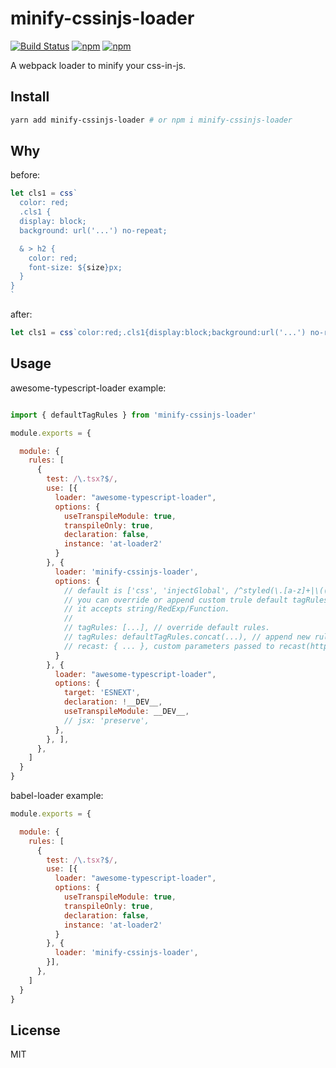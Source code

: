 # minify-cssinjs-loader


[![Build Status](https://travis-ci.org/hydux/minify-cssinjs-loader.svg?branch=master)](https://travis-ci.org/hydux/minify-cssinjs-loader) [![npm](https://img.shields.io/npm/v/minify-cssinjs-loader.svg)](https://www.npmjs.com/package/minify-cssinjs-loader) [![npm](https://img.shields.io/npm/dm/minify-cssinjs-loader.svg)](https://www.npmjs.com/package/minify-cssinjs-loader)

A webpack loader to minify your css-in-js.

## Install

```sh
yarn add minify-cssinjs-loader # or npm i minify-cssinjs-loader
```

## Why

before:
```js
let cls1 = css`
  color: red;
  .cls1 {
  display: block;
  background: url('...') no-repeat;

  & > h2 {
    color: red;
    font-size: ${size}px;
  }
}
`
```

after:
```js
let cls1 = css`color:red;.cls1{display:block;background:url('...') no-repeat;&>h2{color:red;font-size:${size}px;}}`
```

## Usage

awesome-typescript-loader example:

```js

import { defaultTagRules } from 'minify-cssinjs-loader'

module.exports = {

  module: {
    rules: [
      {
        test: /\.tsx?$/,
        use: [{
          loader: "awesome-typescript-loader",
          options: {
            useTranspileModule: true,
            transpileOnly: true,
            declaration: false,
            instance: 'at-loader2'
          }
        }, {
          loader: 'minify-cssinjs-loader',
          options: {
            // default is ['css', 'injectGlobal', /^styled(\.[a-z]+|\(([A-Z][a-z]+|['"][a-z]+["'])\))$/],
            // you can override or append custom trule default tagRules,
            // it accepts string/RedExp/Function.
            //
            // tagRules: [...], // override default rules.
            // tagRules: defaultTagRules.concat(...), // append new rules
            // recast: { ... }, custom parameters passed to recast(https://github.com/benjamn/recast).
          }
        }, {
          loader: "awesome-typescript-loader",
          options: {
            target: 'ESNEXT',
            declaration: !__DEV__,
            useTranspileModule: __DEV__,
            // jsx: 'preserve',
          },
        }, ],
      },
    ]
  }
}

```

babel-loader example:

```js
module.exports = {

  module: {
    rules: [
      {
        test: /\.tsx?$/,
        use: [{
          loader: "awesome-typescript-loader",
          options: {
            useTranspileModule: true,
            transpileOnly: true,
            declaration: false,
            instance: 'at-loader2'
          }
        }, {
          loader: 'minify-cssinjs-loader',
        }],
      },
    ]
  }
}
```

## License

MIT
